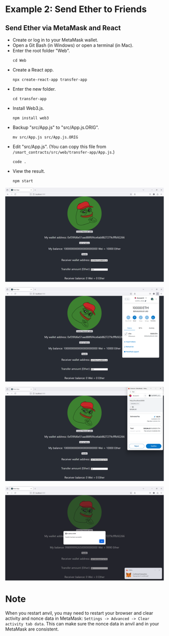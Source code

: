 # Example 2: Send Ether to Friends

## Send Ether via MetaMask and React
+ Create or log in to your MetaMask wallet.
+ Open a Git Bash (in Windows) or open a terminal (in Mac).
+ Enter the root folder "Web".
  ```
  cd Web
  ```
+ Create a React app.
  ```
  npx create-react-app transfer-app
  ```
+ Enter the new folder.
  ```
  cd transfer-app
  ```
+ Install Web3.js.
  ```
  npm install web3
  ```
+ Backup "src/App.js" to "src/App.js.ORIG".
  ```
  mv src/App.js src/App.js.ORIG
  ```
+ Edit "src/App.js".
  (You can copy this file from `/smart_contracts/src/web/transfer-app/App.js`.)
  ```
  code .
  ```
+ View the result.
  ```
  npm start
  ```

![image](/smart_contracts/img/Transfer_1.png)

![image](/smart_contracts/img/Transfer_2.png)

![image](/smart_contracts/img/Transfer_3.png)

![image](/smart_contracts/img/Transfer_4.png)

# Note
When you restart anvil, you may need to restart your browser and clear activity and nonce data in MetaMask: `Settings -> Advanced -> Clear activity tab data`. This can make sure the nonce data in anvil and in your MetaMask are consistent.
